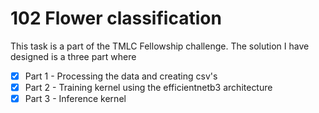 # 102 Flower classification

This task is a part of the TMLC Fellowship challenge. The solution I have designed is a three part where 
- [x] Part 1 - Processing the data and creating csv's []('https://github.com/JINO-ROHIT/TMLC-Challenge/blob/main/notebooks/Data%20Process_nb1.ipynb')
- [x] Part 2 - Training kernel using the efficientnetb3 architecture 
- [x] Part 3 - Inference kernel 
